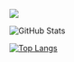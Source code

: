 
![](https://github-profile-summary-cards.vercel.app/api/cards/profile-details?username=natumegu123&theme=vue)
 
![GitHub Stats](https://github-readme-stats.vercel.app/api?username=natumegu123&show_icons=true)
 
[![Top Langs](https://github-readme-stats.vercel.app/api/top-langs/?username=natumegu123&theme=onedark&langs_count=6)](https://github.com/anuraghazra/github-readme-stats)
